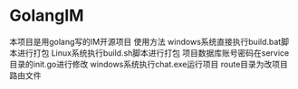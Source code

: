 # GolangIM
本项目是用golang写的IM开源项目
使用方法
windows系统直接执行build.bat脚本进行打包
Linux系统执行build.sh脚本进行打包
项目数据库账号密码在service目录的init.go进行修改
windows系统执行chat.exe运行项目
route目录为改项目路由文件
